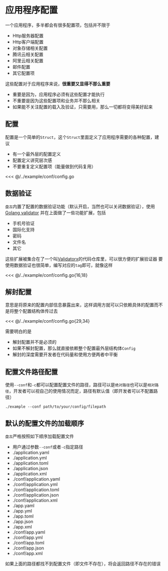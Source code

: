 # 应用程序配置

一个应用程序，多半都会有很多配置项，包括并不限于

- Http服务器配置
- Http客户端配置
- 对象存储相关配置
- 腾讯云相关配置
- 阿里云相关配置
- 邮件配置
- 其它配置项

这些配置对于应用程序来说，**很重要又显得不那么重要**

- 重要是因为，应用程序必须有这些配置才能执行
- 不重要是因为这些配置项和业务并不那么相关
- 如果能不关注配置的载入及验证，只需要用，那么一切都将变得美好起来

## 配置

配置是一个简单的`Struct`，这个`Struct`里面定义了应用程序需要的各种配置，建议

- 有一个最外层的配置定义
- 配置定义讲究层次感
- 不要重复定义配置项（能量做到代码复用）

<<< @/../example/conf/config.go

## 数据验证

`盘古`内置了配置的数据验证功能（默认开启，当然也可以关闭数据验证），使用[Golang validator](https://github.com/go-playground/validator)
并在上面做了一些功能扩展，包括

- 手机号验证
- 国际化支持
- 密码
- 文件名
- 其它

这些扩展被集合在了一个叫[Validatorx](https://github.com/goexl/xiren)的代码仓库里，可以很方便的扩展验证器
要使用数据验证也很简单，编写对应的`tag`即可，就像这样

<<< @/../example/conf/config.go{16,18}

## 解封配置

意思是将原来的配置内部信息暴露出来，这样调用方就可以只依赖具体的配置而不是将整个配置结构体传过去

<<< @/../example/conf/config.go{29,34}

需要明白的是

- 解封配置并不是必须的
- 如果不解封配置，那么就直接依赖整个配置最外层结构体`Config`
- 解封的深度需要开发者在代码量和使用方便两者中平衡

## 配置文件路径配置

使用`--conf`和`-c`都可以配置配置文件的路径，路径可以是`绝对路径`也可以是`相对路径`，开发者可以视自己的使用情况而定，路径有默认值（即开发者可以不配置路径）
``` shell
./example --conf path/to/your/config/filepath
```

## 默认的配置文件的加载顺序

`盘古`严格按照如下顺序加载配置文件

- 用户通过参数`--conf`或者`-c`指定路径
- ./application.yaml
- ./application.yml
- ./application.toml
- ./application.json
- ./application.xml
- ./conf/application.yaml
- ./conf/application.yml
- ./conf/application.toml
- ./conf/application.json
- ./conf/application.xml
- ./app.yaml
- ./app.yml
- ./app.toml
- ./app.json
- ./app.xml
- ./conf/app.yaml
- ./conf/app.yml
- ./conf/app.toml
- ./conf/app.json
- ./conf/app.xml

如果上面的路径都找不到配置文件（即文件不存在），将会返回路径不存在的错误
